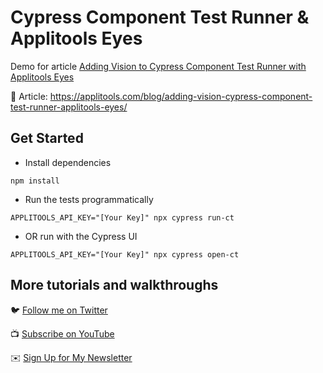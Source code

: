 # Cypress Component Test Runner & Applitools Eyes

Demo for article [Adding Vision to Cypress Component Test Runner with Applitools Eyes](https://applitools.com/blog/adding-vision-cypress-component-test-runner-applitools-eyes/)

📝 Article: https://applitools.com/blog/adding-vision-cypress-component-test-runner-applitools-eyes/

## Get Started
* Install dependencies
```
npm install
```
* Run the tests programmatically
```
APPLITOOLS_API_KEY="[Your Key]" npx cypress run-ct
```
* OR run with the Cypress UI
```
APPLITOOLS_API_KEY="[Your Key]" npx cypress open-ct
```

## More tutorials and walkthroughs

🐦 [Follow me on Twitter](https://twitter.com/colbyfayock)

📺 [Subscribe on YouTube](https://www.youtube.com/colbyfayock)

✉️ [Sign Up for My Newsletter](https://colbyfayock.com/newsletter)
